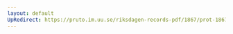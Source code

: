 ```yaml
---
layout: default
UpRedirect: https://pruto.im.uu.se/riksdagen-records-pdf/1867/prot-1867--ak--513/prot-1867--ak--513_005.pdf
---
```

